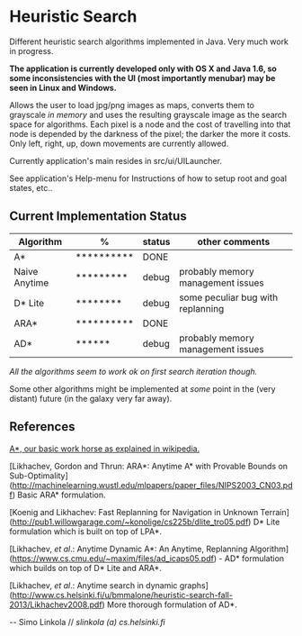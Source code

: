 Heuristic Search
===============

Different heuristic search algorithms implemented in Java. Very much work in progress.

**The application is currently developed only with OS X and Java 1.6, so some inconsistencies with
the UI (most importantly menubar) may be seen in Linux and Windows.**

Allows the user to load jpg/png images as maps, converts them to grayscale *in memory* 
and uses the resulting grayscale image as the search space for algorithms. Each
pixel is a node and the cost of travelling into that node is depended by the darkness
of the pixel; the darker the more it costs. Only left, right, up, down movements are 
currently allowed.

Currently application's main resides in src/ui/UILauncher. 

See application's Help-menu for Instructions of how to setup root and goal states, etc..

Current Implementation Status
--------------
| Algorithm     | %          | status      | other comments                     |
| ------------- | ---------- | ----------- | -----------------------------------| 
| A*            | ********** | DONE        |                                    |
| Naive Anytime | *********  | debug       | probably memory management issues  |
| D* Lite       | ********   | debug       | some peculiar bug with replanning  | 
| ARA*          | ********** | DONE        |                                    |
| AD*           | ******     | debug       | probably memory management issues  |

*All the algorithms seem to work ok on first search iteration though.*

Some other algorithms might be implemented at *some* point in the (very distant) future (in the galaxy very far away).

References
----------
[A\*, our basic work horse as explained in wikipedia.](https://en.wikipedia.org/wiki/A*)

[Likhachev, Gordon and Thrun: ARA\*: Anytime A\* with Provable Bounds on Sub-Optimality]
(http://machinelearning.wustl.edu/mlpapers/paper_files/NIPS2003_CN03.pdf) Basic ARA\* formulation.


[Koenig and Likhachev: Fast Replanning for Navigation in Unknown Terrain]
(http://pub1.willowgarage.com/~konolige/cs225b/dlite_tro05.pdf) D\* Lite formulation which is built on top of LPA\*.

[Likhachev, *et al*.: Anytime Dynamic A*: An Anytime, Replanning Algorithm]
(https://www.cs.cmu.edu/~maxim/files/ad_icaps05.pdf) - AD\* formulation which builds on top of D\* Lite and ARA\*.

[Likhachev, *et al*.: Anytime search in dynamic graphs]
(http://www.cs.helsinki.fi/u/bmmalone/heuristic-search-fall-2013/Likhachev2008.pdf) More thorough formulation of AD\*.

\-\- Simo Linkola // *slinkola (a) cs.helsinki.fi*

